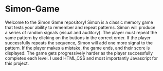 # Simon-Game
Welcome to the Simon Game repository! Simon is a classic memory game that tests your ability to remember and repeat patterns.
Simon will produce a series of random signals (visual and auditory).
The player must repeat the same pattern by clicking on the buttons in the correct order.
If the player successfully repeats the sequence, Simon will add one more signal to the pattern.
If the player makes a mistake, the game ends, and their score is displayed.
The game gets progressively harder as the player successfully completes each level.
I used HTML,CSS and most importantly Javascript for this project.
